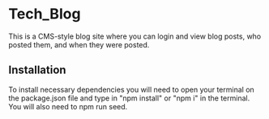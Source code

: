 # Tech_Blog

This is a CMS-style blog site where you can login and view blog posts, who posted them, and when they were posted.
## Installation
To install necessary dependencies you will need to open your terminal on the package.json file and type in "npm install" or "npm i" in the terminal. You will also need to npm run seed.